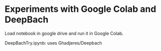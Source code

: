 # Experiments with Google Colab and DeepBach

Load notebook in google drive and run it in Google Colab.

DeepBachTry.ipynb: uses Ghadjeres/Deepbach
